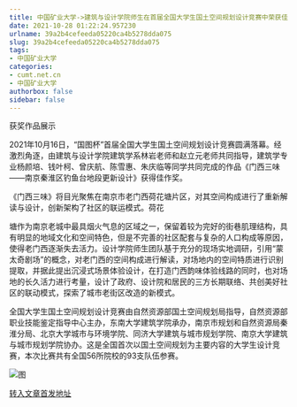 ```yaml
---
title: 中国矿业大学->建筑与设计学院师生在首届全国大学生国土空间规划设计竞赛中荣获佳绩 | cumt.net.cn
date: 2021-10-28 01:22:24.957230
urlname: 39a2b4cefeeda05220ca4b5278dda075
slug: 39a2b4cefeeda05220ca4b5278dda075
tags: 
- 中国矿业大学
categories:
- cumt.net.cn
- 中国矿业大学
authorbox: false
sidebar: false
---
```

获奖作品展示

2021年10月16日，“国图杯”首届全国大学生国土空间规划设计竞赛圆满落幕。经激烈角逐，由建筑与设计学院建筑学系林岩老师和赵立元老师共同指导，建筑学专业杨颜培、钱叶柯、曾庆航、陈雪惠、朱庆临等同学共同完成的作品《门西三味——南京秦淮区钓鱼台地段更新设计》获得佳作奖。

《门西三味》将目光聚焦在南京市老门西荷花塘片区，对其空间构成进行了重新解读与设计，创新架构了社区的联运模式。荷花
<!--more-->
塘作为南京老城中最具烟火气息的区域之一，保留着较为完好的街巷肌理结构，具有明显的地域文化和空间特色，但是不完善的社区配套与复杂的人口构成等原因，使得老门西逐渐失去活力。设计学院师生团队基于充分的现场实地调研，引用“蒙太奇剧场”的概念，对老门西的空间构成进行解读，对场地内的空间特质进行识别提取，并据此提出沉浸式场景体验设计，在打造门西韵味体验线路的同时，也对场地的长久活力进行考量，设计了政府、设计院和居民的三方长期联络、共创美好社区的联动模式，探索了城市老街区改造的新模式。

全国大学生国土空间规划设计竞赛由自然资源部国土空间规划局指导，自然资源部职业技能鉴定指导中心主办，东南大学建筑学院承办，南京市规划和自然资源局秦淮分局、北京大学城市与环境学院、同济大学建筑与城市规划学院、南京大学建筑与城市规划学院协办。这是全国首次以国土空间规划为主要内容的大学生设计竞赛，本次比赛共有全国56所院校的93支队伍参赛。

![图](http://xwzx.cumt.edu.cn/_upload/article/images/c3/1d/3241e5614373a111cbe0465ce48f/03076617-20e6-43f1-9e8a-39c8d4cb89a8.png)

[转入文章首发地址](http://xwzx.cumt.edu.cn/4e/ec/c523a610028/page.htm)
